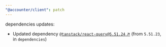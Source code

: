 ```yaml
---
"@accounter/client": patch
---
```

dependencies updates:
  - Updated dependency [`@tanstack/react-query@5.51.24` ↗︎](https://www.npmjs.com/package/@tanstack/react-query/v/5.51.24) (from `5.51.23`, in `dependencies`)
